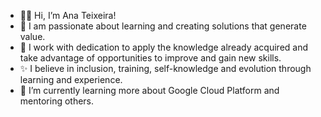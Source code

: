 - 👋🏾 Hi, I’m Ana Teixeira!
- 💞️ I am passionate about learning and creating solutions that generate value.
- 👀 I work with dedication to apply the knowledge already acquired and take advantage of opportunities to improve and gain new skills.
- ✨ I believe in inclusion, training, self-knowledge and evolution through learning and experience.
- 🌱 I’m currently learning more about Google Cloud Platform and mentoring others.
